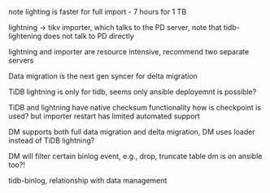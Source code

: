 note lighting is faster for full import - 7 hours for 1 TB

lightning -> tikv importer, which talks to the PD server, note that tidb-lightening does not talk to PD directly

lightning and importer are resource intensive, recommend two separate servers

Data migration is the next gen syncer for delta migration

TiDB lightning is only for tidb, seems only ansible deployemnt is possible?

TiDB and lightning have native checksum functionality
how is checkpoint is used? but importer restart has limited automated support

DM supports both full data migration and delta migration, DM uses loader instead of TiDB lightning?

DM will filter certain binlog event, e.g., drop, truncate table
dm is on ansible too?!

tidb-binlog, relationship with data management
